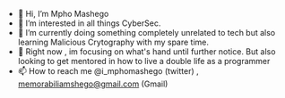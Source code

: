 - 👋 Hi, I’m Mpho Mashego
- 👀 I’m interested in all things CyberSec.
- 🌱 I’m currently doing something completely unrelated to tech but also learning Malicious Crytography with my spare time.
- 💞️ Right now , im focusing on what's hand until further notice. But also looking to get mentored in how to live a double life as a programmer
- 📫 How to reach me @i_mphomashego (twitter) , memorabiliamshego@gmail.com (Gmail)

<!---
Memorabiliamashego/Memorabiliamashego is a ✨ special ✨ repository because its `README.md` (this file) appears on your GitHub profile.
You can click the Preview link to take a look at your changes.
--->
